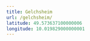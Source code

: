 ```yaml
---
title: Gelchsheim
url: /gelchsheim/
latitude: 49.573637100000006
longitude: 10.019829000000001
---
```

